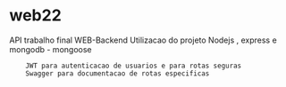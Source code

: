 # web22
 API trabalho final WEB-Backend
    Utilizacao do projeto Nodejs , express e mongodb - mongoose

        JWT para autenticacao de usuarios e para rotas seguras 
        Swagger para documentacao de rotas especificas 
        
